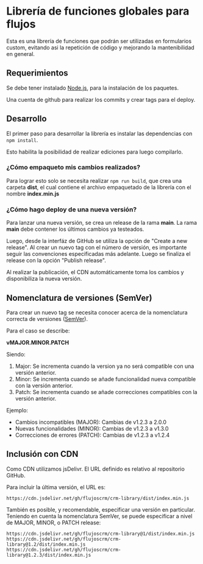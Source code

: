 # Librería de funciones globales para flujos

Esta es una librería de funciones que podrán ser utilizadas en formularios custom, evitando asi la repetición de código y mejorando la mantenibilidad en general.

## Requerimientos

Se debe tener instalado [Node.js](https://nodejs.org/ "Sitio Web oficial de Node.js"), para la 
instalación de los paquetes.

Una cuenta de github para realizar los commits y crear tags para el deploy.

## Desarrollo

El primer paso para desarrollar la librería es instalar las dependencias con `npm install`.

Esto habilita la posibilidad de realizar ediciones para luego compilarlo.

### ¿Cómo empaqueto mis cambios realizados?

Para lograr esto solo se necesita realizar `npm run build`, que crea una carpeta **dist**, 
el cual contiene el archivo empaquetado de la librería con el nombre **index.min.js**

### ¿Cómo hago deploy de una nueva versión?

Para lanzar una nueva versión, se crea un release de la rama **main**. 
La rama **main** debe contener los últimos cambios ya testeados.

Luego, desde la interfáz de GitHub se utiliza la opción de "Create a new release". Al crear 
un nuevo tag con el número de versión, es importante seguir las convenciones especificadas más adelante. 
Luego se finaliza el release con la opción "Publish release". 

Al realizar la publicación, el CDN automáticamente toma los cambios y disponibiliza la nueva versión.

## Nomenclatura de versiones (SemVer)

Para crear un nuevo tag se necesita conocer acerca de la nomenclatura correcta de 
versiones ([SemVer](https://semver.org/ "Portal de Semantic Versioning")). 

Para el caso se describe:

**vMAJOR.MINOR.PATCH**

Siendo:

1. Major: Se incrementa cuando la version ya no será compatible con una versión anterior.
2. Minor: Se incrementa cuando se añade funcionalidad nueva compatible con la versión anterior.
3. Patch: Se incrementa cuando se añade correcciones compatibles con la versión anterior.

Ejemplo:

- Cambios incompatibles (MAJOR): Cambias de v1.2.3 a 2.0.0
- Nuevas funcionalidades (MINOR): Cambias de v1.2.3 a v1.3.0
- Correcciones de errores (PATCH): Cambias de v1.2.3 a v1.2.4

## Inclusión con CDN

Como CDN utilizamos jsDelivr. El URL definido es relativo al repositorio GitHub.

Para incluir la última versión, el URL es:

```
https://cdn.jsdelivr.net/gh/flujoscrm/crm-library/dist/index.min.js
```

También es posible, y recomendable, especificar una versión en particular. Teniendo 
en cuenta la nomenclatura SemVer, se puede especificar a nivel de MAJOR, MINOR, o PATCH release:

```
https://cdn.jsdelivr.net/gh/flujoscrm/crm-library@1/dist/index.min.js
https://cdn.jsdelivr.net/gh/flujoscrm/crm-library@1.2/dist/index.min.js
https://cdn.jsdelivr.net/gh/flujoscrm/crm-library@1.2.3/dist/index.min.js
```